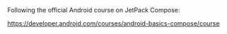 Following the official Android course on JetPack Compose:

https://developer.android.com/courses/android-basics-compose/course
